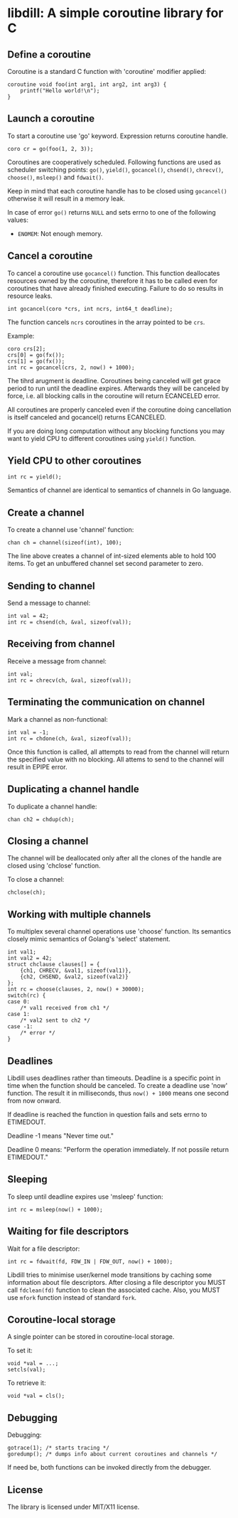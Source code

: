 # libdill: A simple coroutine library for C

## Define a coroutine

Coroutine is a standard C function with 'coroutine' modifier applied:

```
coroutine void foo(int arg1, int arg2, int arg3) {
    printf("Hello world!\n");
}
```

## Launch a coroutine

To start a coroutine use 'go' keyword. Expression returns coroutine handle.

```
coro cr = go(foo(1, 2, 3));
```

Coroutines are cooperatively scheduled. Following functions are used as
scheduler switching points: `go()`, `yield()`, `gocancel()`, `chsend()`,
`chrecv()`, `choose()`, `msleep()` and `fdwait()`.

Keep in mind that each coroutine handle has to be closed using `gocancel()`
otherwise it will result in a memory leak.

In case of error `go()` returns `NULL` and sets errno to one of the following
values:

* `ENOMEM`: Not enough memory.

## Cancel a coroutine

To cancel a coroutine use `gocancel()` function. This function deallocates
resources owned by the coroutine, therefore it has to be called even for
coroutines that have already finished executing. Failure to do so results
in resource leaks.

```
int gocancel(coro *crs, int ncrs, int64_t deadline);
```

The function cancels `ncrs` coroutines in the array pointed to be `crs`.

Example:

```
coro crs[2];
crs[0] = go(fx());
crs[1] = go(fx());
int rc = gocancel(crs, 2, now() + 1000);
```

The tihrd arugment is deadline. Coroutines being canceled will get grace period
to run until the deadline expires. Afterwards they will be canceled by force,
i.e. all blocking calls in the coroutine will return ECANCELED error.

All coroutines are properly canceled even if the coroutine doing cancellation
is itself canceled and gocancel() returns ECANCELED.

If you are doing long computation without any blocking
functions you may want to yield CPU to different coroutines using `yield()`
function.

## Yield CPU to other coroutines

`int rc = yield();`

Semantics of channel are identical to semantics of channels in Go language.

## Create a channel

To create a channel use 'channel' function:

`chan ch = channel(sizeof(int), 100);`

The line above creates a channel of int-sized elements able to hold 100 items.
To get an unbuffered channel set second parameter to zero.

## Sending to channel

Send a message to channel:

```
int val = 42;
int rc = chsend(ch, &val, sizeof(val));
```

## Receiving from channel

Receive a message from channel:

```
int val;
int rc = chrecv(ch, &val, sizeof(val));
```

## Terminating the communication on channel

Mark a channel as non-functional:

```
int val = -1;
int rc = chdone(ch, &val, sizeof(val));
```

Once this function is called, all attempts to read from the channel will
return the specified value with no blocking. All attems to send to the channel
will result in EPIPE error.

## Duplicating a channel handle

To duplicate a channel handle:

`chan ch2 = chdup(ch);`

## Closing a channel

The channel will be deallocated only after all the clones of the handle
are closed using 'chclose' function.

To close a channel:

`chclose(ch);`

## Working with multiple channels

To multiplex several channel operations use 'choose' function. Its semantics
closely mimic semantics of Golang's 'select' statement.

```
int val1;
int val2 = 42;
struct chclause clauses[] = {
    {ch1, CHRECV, &val1, sizeof(val1)},
    {ch2, CHSEND, &val2, sizeof(val2)}
};
int rc = choose(clauses, 2, now() + 30000);
switch(rc) {
case 0:
    /* val1 received from ch1 */
case 1:
    /* val2 sent to ch2 */
case -1:
    /* error */
}
```

## Deadlines

Libdill uses deadlines rather than timeouts. Deadline is a specific
point in time when the function should be canceled. To create a deadline
use 'now' function. The result it in milliseconds, thus `now() + 1000` means
one second from now onward.

If deadline is reached the function in question fails and sets errno to
ETIMEDOUT.

Deadline -1 means "Never time out."

Deadline 0 means: "Perform the operation immediately. If not possile return
ETIMEDOUT."

## Sleeping

To sleep until deadline expires use 'msleep' function:

`int rc = msleep(now() + 1000);`

## Waiting for file descriptors

Wait for a file descriptor:

`int rc = fdwait(fd, FDW_IN | FDW_OUT, now() + 1000);`

Libdill tries to minimise user/kernel mode transitions by caching some
information about file descriptors. After closing a file descriptor you MUST
call `fdclean(fd)` function to clean the associated cache. Also, you MUST use
`mfork` function instead of standard `fork`.

## Coroutine-local storage

A single pointer can be stored in coroutine-local storage.

To set it:

```
void *val = ...;
setcls(val);
```

To retrieve it:

```
void *val = cls();
```

## Debugging

Debugging:

```
gotrace(1); /* starts tracing */
goredump(); /* dumps info about current coroutines and channels */
```

If need be, both functions can be invoked directly from the debugger.

## License

The library is licensed under MIT/X11 license.
